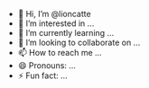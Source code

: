 - 👋 Hi, I’m @lioncatte
- 👀 I’m interested in ...
- 🌱 I’m currently learning ...
- 💞️ I’m looking to collaborate on ...
- 📫 How to reach me ...
- 😄 Pronouns: ...
- ⚡ Fun fact: ...

<!---
lioncatte/lioncatte is a ✨ special ✨ repository because its `README.md` (this file) appears on your GitHub profile.
You can click the Preview link to take a look at your changes.
--->
